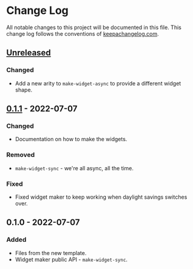 # Change Log
All notable changes to this project will be documented in this file. This change log follows the conventions of [keepachangelog.com](http://keepachangelog.com/).

## [Unreleased]
### Changed
- Add a new arity to `make-widget-async` to provide a different widget shape.

## [0.1.1] - 2022-07-07
### Changed
- Documentation on how to make the widgets.

### Removed
- `make-widget-sync` - we're all async, all the time.

### Fixed
- Fixed widget maker to keep working when daylight savings switches over.

## 0.1.0 - 2022-07-07
### Added
- Files from the new template.
- Widget maker public API - `make-widget-sync`.

[Unreleased]: https://sourcehost.site/your-name/sicp/compare/0.1.1...HEAD
[0.1.1]: https://sourcehost.site/your-name/sicp/compare/0.1.0...0.1.1
